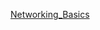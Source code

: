 [Networking_Basics](https://www.netacad.com/launch?id=f393c38f-b410-4d2b-8275-70e144273519&tab=curriculum&view=a850c31f-37a7-5cdc-b4eb-cd8f7a225a00)